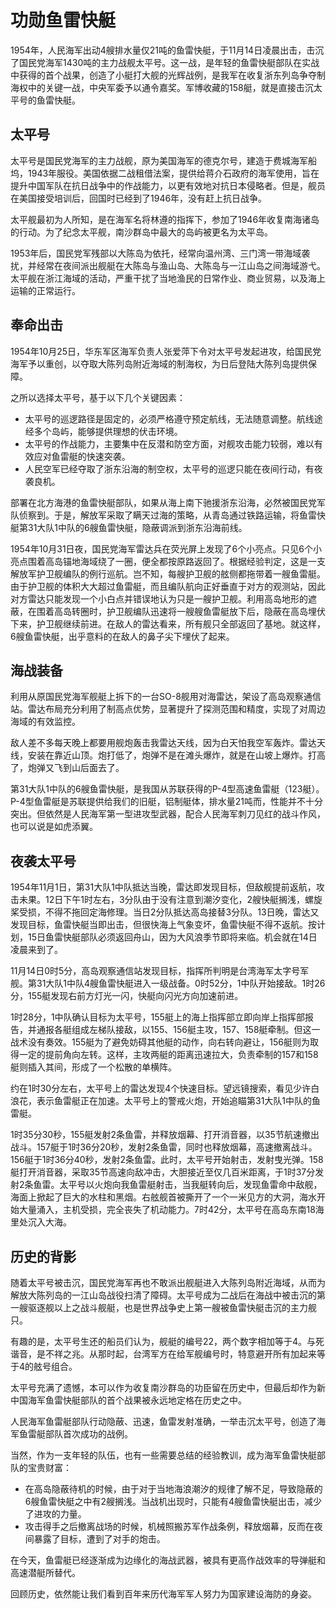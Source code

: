 # 功勋鱼雷快艇

1954年，人民海军出动4艘排水量仅21吨的鱼雷快艇，于11月14日凌晨出击，击沉了国民党海军1430吨的主力战舰太平号。这一战，是年轻的鱼雷快艇部队在实战中获得的首个战果，创造了小艇打大舰的光辉战例，是我军在收复浙东列岛争夺制海权中的关键一战，中央军委予以通令嘉奖。军博收藏的158艇，就是直接击沉太平号的鱼雷快艇。

## 太平号

太平号是国民党海军的主力战舰，原为美国海军的德克尔号，建造于费城海军船坞，1943年服役。美国依据二战租借法案，提供给蒋介石政府的海军使用，旨在提升中国军队在抗日战争中的作战能力，以更有效地对抗日本侵略者。但是，舰员在美国接受培训后，回国时已经到了1946年，没有赶上抗日战争。

太平舰最初为人所知，是在海军名将林遵的指挥下，参加了1946年收复南海诸岛的行动。为了纪念太平舰，南沙群岛中最大的岛屿被更名为太平岛。

1953年后，国民党军残部以大陈岛为依托，经常向温州湾、三门湾一带海域袭扰，并经常在夜间派出舰艇在大陈岛与渔山岛、大陈岛与一江山岛之间海域游弋。太平舰在浙江海域的活动，严重干扰了当地渔民的日常作业、商业贸易，以及海上运输的正常运行。

## 奉命出击

1954年10月25日，华东军区海军负责人张爱萍下令对太平号发起进攻，给国民党海军予以重创，以夺取大陈列岛附近海域的制海权，为日后登陆大陈列岛提供保障。

之所以选择太平号，基于以下几个关键因素：

- 太平号的巡逻路径是固定的，必须严格遵守预定航线，无法随意调整。航线途经多个岛屿，能够提供理想的伏击环境。
- 太平号的作战能力，主要集中在反潜和防空方面，对舰攻击能力较弱，难以有效应对鱼雷艇的快速突袭。
- 人民空军已经夺取了浙东沿海的制空权，太平号的巡逻只能在夜间行动，有夜袭良机。

部署在北方海港的鱼雷快艇部队，如果从海上南下驰援浙东沿海，必然被国民党军队侦察到。于是，解放军采取了瞒天过海的策略，从青岛通过铁路运输，将鱼雷快艇第31大队1中队的6艘鱼雷快艇，隐蔽调派到浙东沿海前线。

1954年10月31日夜，国民党海军雷达兵在荧光屏上发现了6个小亮点。只见6个小亮点围着高岛锚地海域绕了一圈，便全都按原路返回了。根据经验判定，这是一支解放军护卫舰编队的例行巡航。岂不知，每艘护卫舰的舷侧都拖带着一艘鱼雷艇。由于护卫舰的体积大大超过鱼雷艇，而且编队航向正好垂直于对方的观测站，因此对方雷达只能发现一个小白点并错误地认为只是一艘护卫舰。利用高岛地形的遮蔽，在围着高岛转圈时，护卫舰编队迅速将一艘艘鱼雷艇放下后，隐蔽在高岛埋伏下来，护卫舰继续前进。在敌人的雷达看来，所有舰只全部返回了基地。就这样，6艘鱼雷快艇，出乎意料的在敌人的鼻子尖下埋伏了起来。

## 海战装备

利用从原国民党海军舰艇上拆下的一台SO-8舰用对海雷达，架设了高岛观察通信站。雷达布局充分利用了制高点优势，显著提升了探测范围和精度，实现了对周边海域的有效监控。

敌人差不多每天晚上都要用舰炮轰击我雷达天线，因为白天怕我空军轰炸。雷达天线，安装在靠近山顶。炮打低了，炮弹不是在滩头爆炸，就是在山坡上爆炸。打高了，炮弹又飞到山后面去了。

第31大队1中队的6艘鱼雷快艇，是我国从苏联获得的P-4型高速鱼雷艇（123艇）。P-4型鱼雷艇是苏联提供给我们的旧艇，铝制艇体，排水量21吨而，性能并不十分突出。但依然是人民海军第一型进攻型武器，配合人民海军刺刀见红的战斗作风，也可以说是如虎添翼。

## 夜袭太平号

1954年11月1日，第31大队1中队抵达当晚，雷达即发现目标，但敌舰提前返航，攻击未果。12日下午1时左右，3分队由于没有注意到潮汐变化，2艘快艇搁浅，螺旋桨受损，不得不拖回定海修理。当日2分队抵达高岛接替3分队。13日晚，雷达又发现目标，鱼雷快艇当即出击，但很快海上气象变坏，鱼雷快艇不得不返航。按计划，15日鱼雷快艇部队必须返回舟山，因为大风浪季节即将来临。机会就在14日凌晨来到了。

11月14日0时5分，高岛观察通信站发现目标，指挥所判明是台湾海军太字号军舰。第31大队1中队4艘鱼雷快艇进入一级战备。0时52分，1中队开始接敌。1时26分，155艇发现右前方灯光一闪，快艇向闪光方向加速前进。

1时28分，1中队确认目标为太平号，155艇上的海上指挥部立即向岸上指挥部报告，并通报各艇组成左梯队接敌，以155、156艇主攻，157、158艇牵制。但这一战术没有奏效。155艇为了避免妨碍其他艇的动作，向右转向避让，156艇则为取得一定的提前角向左转。这样，主攻两艇的距离迅速拉大，负责牵制的157和158艇则插入其间，形成了一个松散的单横阵。

约在1时30分左右，太平号上的雷达发现4个快速目标。望远镜搜索，看见少许白浪花，表示鱼雷艇正在加速。太平号上的警戒火炮，开始追瞄第31大队1中队的鱼雷艇。

1时35分30秒，155艇发射2条鱼雷，并释放烟幕、打开消音器，以35节航速撤出战斗。157艇于1时36分20秒，发射2条鱼雷，同时也释放烟幕，高速撤离战斗。156艇于1时36分40秒，发射2条鱼雷。此时，太平号开始射击，发射曳光弹。158艇打开消音器，采取35节高速向敌冲击，大胆接近至仅几百米距离，于1时37分发射2条鱼雷。太平号以火炮向我鱼雷艇射击，当我艇转向后，发现鱼雷命中敌舰，海面上掀起了巨大的水柱和黑烟。右舷舰首被撕开了一个一米见方的大洞，海水开始大量涌入，主机受损，完全丧失了机动能力。7时42分，太平号在高岛东南18海里处沉入大海。

## 历史的背影

随着太平号被击沉，国民党海军再也不敢派出舰艇进入大陈列岛附近海域，从而为解放大陈列岛的一江山岛战役扫清了障碍。太平号成为二战后在海战中被击沉的第一艘驱逐舰以上之战斗舰艇，也是世界战争史上第一艘被鱼雷快艇击沉的主力舰只。

有趣的是，太平号生还的船员们认为，舰艇的编号22，两个数字相加等于4。与死谐音，是不祥之兆。从那时起，台湾军方在给军舰编号时，特意避开所有加起来等于4的舷号组合。

太平号充满了遗憾，本可以作为收复南沙群岛的功臣留在历史中，但最后却作为新中国海军鱼雷快艇部队的首个战果被永远地定格在历史之中。

人民海军鱼雷艇部队行动隐蔽、迅速，鱼雷发射准确，一举击沉太平号，创造了海军鱼雷艇部队首次成功的战例。

当然，作为一支年轻的队伍，也有一些需要总结的经验教训，成为海军鱼雷快艇部队的宝贵财富：

- 在高岛隐蔽待机的时候，由于对于当地海浪潮汐的规律了解不足，导致隐蔽的6艘鱼雷快艇之中有2艘搁浅。当战机出现时，只能有4艘鱼雷快艇出击，减少了进攻的力量。
- 攻击得手之后撤离战场的时候，机械照搬苏军作战条例，释放烟幕，反而在夜间暴露了目标，遭到了对手的炮击。

在今天，鱼雷艇已经逐渐成为边缘化的海战武器，被具有更高作战效率的导弹艇和高速潜艇所替代。

回顾历史，依然能让我们看到百年来历代海军军人努力为国家建设海防的身姿。
